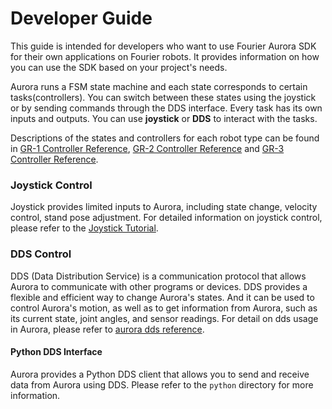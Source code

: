 # Developer Guide

This guide is intended for developers who want to use Fourier Aurora SDK for their own applications on Fourier robots. It provides information on how you can use the SDK based on your project's needs.

Aurora runs a FSM state machine and each state corresponds to certain tasks(controllers). You can switch between these states using the joystick or by sending commands through the DDS interface. Every task has its own inputs and outputs. You can use **joystick** or **DDS** to interact with the tasks.

Descriptions of the states and controllers for each robot type can be found in [GR-1 Controller Reference](./gr1/robot_controller_reference_EN.md), [GR-2 Controller Reference](./gr2/robot_controller_reference_EN.md) and [GR-3 Controller Reference](./gr3/robot_controller_reference_EN.md).

### Joystick Control

Joystick provides limited inputs to Aurora, including state change, velocity control, stand pose adjustment. For detailed information on joystick control, please refer to the [Joystick Tutorial](./joystick_tutorial_EN.md).

### DDS Control

DDS (Data Distribution Service) is a communication protocol that allows Aurora to communicate with other programs or devices. DDS provides a flexible and efficient way to change Aurora's states. And it can be used to control Aurora's motion, as well as to get information from Aurora, such as its current state, joint angles, and sensor readings. For detail on dds usage in Aurora, please refer to [aurora dds reference](./aurora_dds_reference_EN.md).

#### Python DDS Interface

Aurora provides a Python DDS client that allows you to send and receive data from Aurora using DDS. Please refer to the `python` directory for more information.
